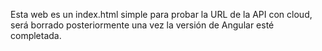 Esta web es un index.html simple para probar la URL de la API con cloud, será borrado posteriormente una vez la versión de Angular esté completada.
